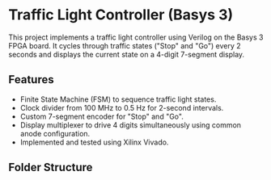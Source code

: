 # Traffic Light Controller (Basys 3)

This project implements a traffic light controller using Verilog on the Basys 3 FPGA board. It cycles through traffic states ("Stop" and "Go") every 2 seconds and displays the current state on a 4-digit 7-segment display.

## Features
- Finite State Machine (FSM) to sequence traffic light states.
- Clock divider from 100 MHz to 0.5 Hz for 2-second intervals.
- Custom 7-segment encoder for "Stop" and "Go".
- Display multiplexer to drive 4 digits simultaneously using common anode configuration.
- Implemented and tested using Xilinx Vivado.

## Folder Structure

